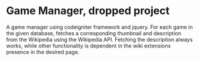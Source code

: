 # Game Manager, dropped project
A game manager using codeigniter framework and jquery. For each game in the given database, fetches a corresponding thumbnail and description from the Wikipedia using the Wikipedia API. Fetching the description always works, while other functionality is dependent in the wiki extensions presence in the desired page.
